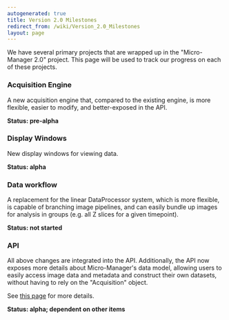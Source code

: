 ```yaml
---
autogenerated: true
title: Version 2.0 Milestones
redirect_from: /wiki/Version_2.0_Milestones
layout: page
---
```


We have several primary projects that are wrapped up in the
"Micro-Manager 2.0" project. This page will be used to track our
progress on each of these projects.

### Acquisition Engine

A new acquisition engine that, compared to the existing engine, is more
flexible, easier to modify, and better-exposed in the API.

**Status: pre-alpha**

### Display Windows

New display windows for viewing data.

**Status: alpha**

### Data workflow

A replacement for the linear DataProcessor system, which is more
flexible, is capable of branching image pipelines, and can easily bundle
up images for analysis in groups (e.g. all Z slices for a given
timepoint).

**Status: not started**

### API

All above changes are integrated into the API. Additionally, the API now
exposes more details about Micro-Manager's data model, allowing users to
easily access image data and metadata and construct their own datasets,
without having to rely on the "Acquisition" object.

See [this page](https://micro-manager.org/wiki/Version_2.0_API) for more
details.

**Status: alpha; dependent on other items**
